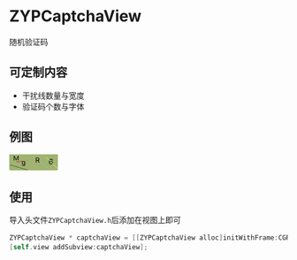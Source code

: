 # ZYPCaptchaView
随机验证码


## 可定制内容

* 干扰线数量与宽度
* 验证码个数与字体

## 例图

![image](./image.png)


## 使用

导入头文件`ZYPCaptchaView.h`后添加在视图上即可

```objective-c
ZYPCaptchaView * captchaView = [[ZYPCaptchaView alloc]initWithFrame:CGRectMake(100, 100, 120, 40)];
[self.view addSubview:captchaView];
```
